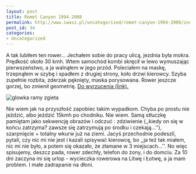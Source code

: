 ```yaml
---
layout: post
title: Romet Canyon 1994-2008
permalink: http://www.iwasz.pl/uncategorized/romet-canyon-1994-2008/index.html
post_id: 34
categories: 
- Uncategorized
---
```


A tak lubiłem ten rower... Jechałem sobie do pracy ulicą, jezdnia była mokra. Prędkość około 30 kmh. Wtem samochód kombi skręcił w lewo wymuszając pierwszeństwo, a ja walnąłem w jego przód. Poleciałem na maskę, trzepnąłem w szybę i spadłem z drugiej strony, koło drzwi kierowcy. Szyba zupełnie rozbita, zderzak pęknięty, maska porysowana. Rower jeszcze gorzej, bo zmienił geometrię. 
[Do wyrzucenia (link).](http://iwasz.pl/galeria/v/Stary+rower+dzwon/)


![glowka ramy zgieta](http://iwasz.pl/00100-small.jpg)

Nie wiem jak na przyszłość zapobiec takim wypadkom. Chyba po prostu nie jeździć, albo jeździć 15kmh po chodniku. Nie wiem. Samą stłuczkę pamiętam jako sekwencję obrazów i odczuć : zdziwienie (,,kiedy on się w końcu zatrzyma? zawsze się zatrzymują po środku i czekają...''), szarpnięcie + totalny wkurw już na ziemi. Jacyś przechodnie podeszli, pytali, czy nic mi nie jest i kazali spisywać kierowcę, bo ,,ja też tak miałem, nic mi nie było, a potem się okazało, że złamane w 3 miejscach...''. No więc spisujemy, deszcz pada, rower zdechły, telefon do żony, i do domciu. Za 10 dni zaczyna mi się urlop - wycieczka rowerowa na Litwę i Łotwę, a ja mam problem. I małe zadrapanie na dłoni.